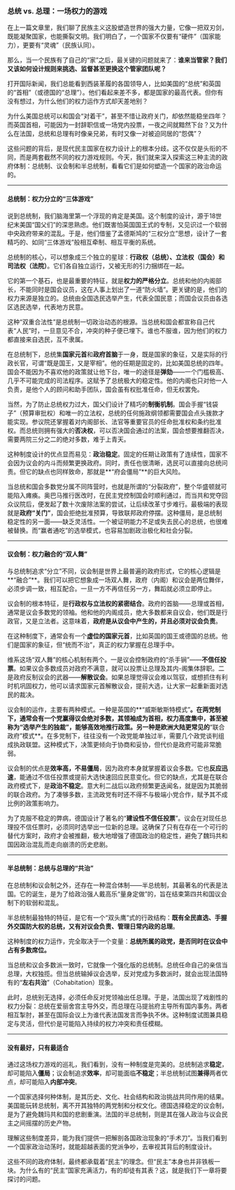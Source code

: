 ### 总统 vs. 总理：一场权力的游戏

在上一篇文章里，我们聊了民族主义这股塑造世界的强大力量，它像一把双刃剑，既能凝聚国家，也能撕裂文明。我们明白了，一个国家不仅要有“硬件”（国家能力），更要有“灵魂”（民族认同）。

那么，当一个民族有了自己的“家”之后，最关键的问题就来了：**谁来当管家？我们又该如何设计规则来挑选、监督甚至更换这个管家团队呢？**

打开国际新闻，我们总能看到西装革履的各国领导人，比如美国的“总统”和英国的“首相”（或德国的“总理”）。他们看起来差不多，都是国家的最高代表。但你有没有想过，为什么他们的权力运作方式却天差地别？

为什么美国总统可以和国会“对着干”，甚至不惜让政府关门，却依然能稳坐四年？而英国首相，可能因为一封辞职信或一场党内投票，一夜之间就黯然下台？又为什么在法国，总统和总理有时像亲兄弟，有时又像一对被迫同居的“怨偶”？

这些问题的背后，是现代民主国家在权力设计上的根本分歧。这不仅仅是头衔的不同，而是两套截然不同的权力游戏规则。今天，我们就来深入探索这三种主流的政府体制：总统制、议会制和半总统制，看看它们是如何塑造一个国家的政治命运的。

---

#### **总统制：权力分立的“三体游戏”**

说到总统制，我们脑海里第一个浮现的肯定是美国。这个制度的设计，源于18世纪末美国“国父们”的深思熟虑。他们既害怕英国国王式的专制，又见识过一个软弱中央政府带来的混乱。于是，他们借鉴了孟德斯鸠的“三权分立”思想，设计了一套精巧的、如同“三体游戏”般相互牵制、相互平衡的系统。

总统制的核心，可以想象成三个独立的星球：**行政权（总统）、立法权（国会）和司法权（法院）**。它们各自独立运行，又被无形的引力捆绑在一起。

它的第一个基石，也是最重要的特征，就是**权力的严格分立**。总统和他的内阁部长，不能同时是国会议员，这在人事上划出了一道“防火墙”。更关键的是，他们的权力来源是独立的。总统由全国选民选举产生，代表全国民意；而国会议员由各选区选民选举，代表地方民意。

这种“双重合法性”是总统制一切政治动态的根源。当总统和国会都宣称自己代表“人民”时，一旦意见不合，冲突的种子便已埋下。谁也不服谁，因为他们的权力都直接来自选民，互不隶属。

在总统制下，总统集**国家元首**和**政府首脑**于一身，既是国家的象征，又是实际的行政长官，可谓“既是国王，又是宰相”。他的任期是固定的，比如美国总统的四年。国会不能因为不喜欢他的政策就让他下台，唯一的途径是**弹劾**——一个门槛极高、几乎不可能完成的司法程序。这赋予了总统极大的稳定性。他的内阁也只对他一人负责，是他个人的顾问和助手团队，国会虽有权批准任命，但无权罢免。

当然，为了防止总统权力过大，国父们设计了精巧的**制衡机制**。国会手握“钱袋子”（预算审批权）和唯一的立法权，总统的任何施政纲领都需要国会点头拨款才能实现。参议院还掌握着对内阁部长、法官等重要官员的任命批准权和条约批准权。而总统则拥有强大的**否决权**，可以否决国会通过的法案，国会想要推翻否决，需要两院三分之二的绝对多数，难于上青天。

这种制度设计的优点显而易见：**政治稳定**。固定的任期让政策有了连续性，国家不会因为议会的内斗而频繁更换政府。同时，责任也很清晰，选民可以直接向总统问责。但它的缺点也同样致命，那就是**“府会僵局”**的巨大风险。

当总统和国会多数党分属不同阵营时，也就是所谓的“分裂政府”，整个华盛顿就可能陷入瘫痪。奥巴马推行医改时，在民主党控制国会时顺利通过，而当共和党夺回众议院后，便发起了数十次废除法案的尝试，让后续改革寸步难行。最极端的表现就是**政府“关门”**，国会拒绝批准预算，导致联邦政府停摆。这种僵局，是总统制稳定性的另一面——缺乏灵活性。一个被证明能力不足或失去民心的总统，也很难被替换。而“赢者通吃”的选举模式，也容易加剧政治极化和社会分裂。

---

#### **议会制：权力融合的“双人舞”**

与总统制追求“分立”不同，议会制是世界上最普遍的政府形式，它的核心逻辑是**“融合”**。我们可以把它想象成一场双人舞，政府（内阁）和议会是两位舞伴，必须步调一致，相互配合。一旦一方不再信任另一方，舞蹈就必须立即停止。

议会制的根本特征，是**行政权与立法权的紧密结合**。政府的首脑——总理或首相，通常是议会多数党的领袖。他和他的内阁成员，绝大多数都来自议会，他们既是行政官，又是立法者。这意味着，**政府是从议会中产生的，并且必须对议会负责**。

在这种制度下，通常会有一个**虚位的国家元首**，比如英国的国王或德国的总统。他们是国家的象征，但“统而不治”，真正的权力掌握在总理手中。

维系这场“双人舞”的核心机制有两个。一是议会控制政府的“杀手锏”——**不信任投票**。如果议会多数成员对政府不满意，就可以投票让总理及其内-阁集体辞职。二是政府反制议会的武器——**解散议会**。如果总理觉得议会难以驾驭，或想抓住有利时机巩固权力，他可以请求国家元首解散议会，提前大选，让大家一起重新面对选民的裁决。

议会制的运作，主要有两种模式。一种是英国的**“威斯敏斯特模式”**。在两党制下，通常会有一个党赢得议会绝对多数，其领袖成为首相，权力高度集中，甚至被称为“选举产生的独裁”，能够高效地推行政策。另一种是欧洲大陆更常见的**“联合政府”模式**。在多党制下，往往没有一个政党能单独过半，需要几个政党谈判组成执政联盟。这种模式下，决策更倾向于协商和妥协，但代价是政府可能非常脆弱。

议会制的优点是**效率高，不易僵局**，因为政府本身就掌握着议会多数。它也**反应迅速**，能通过不信任投票或提前大选快速回应民意变化。但它的缺点，尤其是在联合政府模式下，是**政治不稳定**。意大利二战后以政府频繁更迭闻名，就是因为其脆弱的联合政府。为了凑够多数，主流政党有时还不得不与极端小党合作，赋予其不成比例的政策影响力。

为了克服不稳定的弊病，德国设计了著名的“**建设性不信任投票**”。议会在对现任总理投不信任票时，必须同时选举出一位新的总理。这确保了只有在存在一个可行的替代方案时，政府才会被推翻，极大地增强了德国政治的稳定性，避免了魏玛共和国因政治混乱而走向崩溃的历史悲剧。

---

#### **半总统制：总统与总理的“共治”**

在总统制和议会制之外，还存在一种混合体制——半总统制，其最著名的代表是法国。它的诞生，是为了给政治强人戴高乐“量身定做”的，旨在结束第四共和国议会制下的软弱和混乱。

半总统制最独特的特征，是它有一个“双头鹰”式的行政结构：**既有全民直选、手握外交国防大权的总统，又有对议会负责、管理日常内政的总理**。

这种制度的权力运作，完全取决于一个变量：**总统所属的政党，是否同时在议会中占有多数席位。**

当总统和议会多数派一致时，它就像一个强化版的总统制。总统任命自己的亲信当总理，大权独揽。但当总统输掉议会选举，反对党成为多数派时，就会出现法国特有的“**左右共治**”（Cohabitation）现象。

此时，总统别无选择，必须任命反对党领袖出任总理。于是，法国出现了戏剧性的权力分裂：总统在爱丽舍宫主导外交，而总理在马提翁府主导所有国内事务。两者相互掣肘，甚至在国际会议上为谁代表法国发言而争执不休。这种制度试图兼具稳定与灵活，但代价是可能陷入持续的权力冲突和责任模糊。

---

#### **没有最好，只有最适合**

通过这场权力游戏的巡礼，我们看到，没有一种制度是完美的。总统制追求**稳定**，却可能陷入**僵局**；议会制追求**效率**，却可能面临**不稳定**；半总统制试图**兼得**两者优点，却可能陷入**内部冲突**。

一个国家选择何种体制，是其历史、文化、社会结构和政治挑战共同作用的结果。美国能玩转总统制，离不开其独特的两党制和分权文化。德国选择稳定的议会制，是为了避免魏玛共和国的悲剧重演。法国的半总统制，则是其在强人政治与议会民主之间摇摆的历史产物。

理解这些制度差异，能为我们提供一把解剖各国政治现象的“手术刀”。当我们看到一个国家政治动荡时，就能超越表面的党派争吵，去审视其背后的制度设计。

这些不同的政府体制，最终都承载着“民主”的理念。但“民主”本身也并非铁板一块。为什么有的“民主”国家充满活力，有的却徒有其表？这，就是我们下一章将要探讨的问题。
